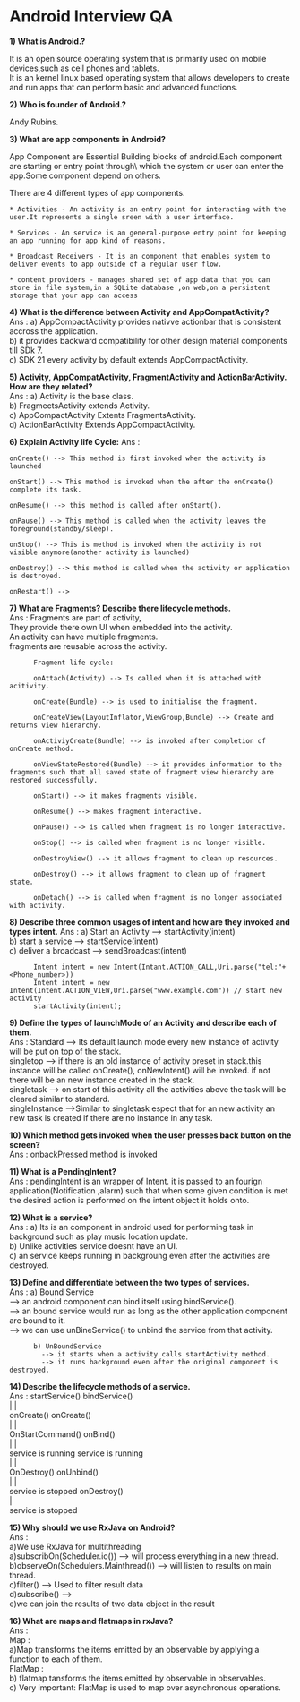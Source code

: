 # Android Interview QA

**1) What is Android.?**

It is an open source operating system that is primarily used on mobile devices,such as cell phones and tablets.  
It is an kernel linux based operating system that allows developers to create and run apps that can perform basic and advanced functions.


**2) Who is founder of Android.?**

Andy Rubins.


**3) What are app components in Android?**

App Component are Essential Building blocks of android.Each component are starting or entry point through\ which the system or user can enter the app.Some component depend on others.

There are 4 different types of app components.

	* Activities - An activity is an entry point for interacting with the user.It represents a single sreen with a user interface.

	* Services - An service is an general-purpose entry point for keeping an app running for app kind of reasons.

	* Broadcast Receivers - It is an component that enables system to deliver events to app outside of a regular user flow.
	
	* content providers - manages shared set of app data that you can store in file system,in a SQLite database ,on web,on a persistent storage that your app can access


**4) What is the difference between Activity and AppCompatActivity?**  
	Ans : a) AppCompactActivity provides nativve actionbar that is consistent accross the application.  
		  b) it provides backward compatibility for other design material components till SDk 7.  
		  c) SDK 21 every activity by default extends AppCompactActivity.  


**5) Activity, AppCompatActivity, FragmentActivity and ActionBarActivity. How are they related?**  
	Ans : a) Activity is the base class.  
		  b) FragmectsActivity extends Activity.  
		  c) AppCompactActivity Extents FragmentsActivity.  
		  d) ActionBarActivity Extends AppCompactActivity.  

**6) Explain Activity life Cycle:**
	Ans :  

	onCreate() --> This method is first invoked when the activity is launched 

	onStart() --> This method is invoked when the after the onCreate() complete its task.  

	onResume() --> this method is called after onStart().  

	onPause() --> This method is called when the activity leaves the foreground(standby/sleep).  

	onStop() --> This is method is invoked when the activity is not visible anymore(another activity is launched)  

	onDestroy() --> this method is called when the activity or application is destroyed.  

	onRestart() -->   

**7) What are Fragments? Describe there lifecycle methods.**  
	Ans : Fragments are part of activity,  
		  They provide there own UI when embedded into the activity.  
		  An activity can have multiple fragments.  
		  fragments are reusable across the activity.  

		  Fragment life cycle:  

		  onAttach(Activity) --> Is called when it is attached with acitivity.  

		  onCreate(Bundle) --> is used to initialise the fragment.  

		  onCreateView(LayoutInflator,ViewGroup,Bundle) --> Create and returns view hierarchy.  

		  onActiviyCreate(Bundle) --> is invoked after completion of onCreate method.  

		  onViewStateRestored(Bundle) --> it provides information to the fragments such that all saved state of fragment view hierarchy are restored successfully.  

		  onStart() --> it makes fragments visible.  

		  onResume() --> makes fragment interactive.  

		  onPause() --> is called when fragment is no longer interactive.  

		  onStop() --> is called when fragment is no longer visible.  

		  onDestroyView() --> it allows fragment to clean up resources.  

		  onDestroy() --> it allows fragment to clean up of fragment state.  

		  onDetach() --> is called when fragment is no longer associated with activity.  


**8) Describe three common usages of intent and how are they invoked and types intent.**
	Ans : a) Start an Activity 	--> startActivity(intent)  
		  b) start a service  --> startService(intent)  
		  c) deliver a broadcast --> sendBroadcast(intent)  

		  Intent intent = new Intent(Intant.ACTION_CALL,Uri.parse("tel:"+<Phone_number>))  
  		  Intent intent = new Intent(Intent.ACTION_VIEW,Uri.parse("www.example.com")) // start new activity  
		  startActivity(intent);  


**9) Define the types of launchMode of an Activity and describe each of them.**  
	Ans : Standard --> Its default launch mode every new instance of activity will be put on top of the stack.  
		  singletop --> if there is an old instance of activity preset in stack.this instance will be called onCreate(), onNewIntent() will be  invoked. if not there will be an new instance created in the stack.  
		  singletask --> on start of this activity all the activities above the task will be cleared similar to standard.  
		  singleInstance -->Similar to singletask espect that for an new activity an new task is created if there are no instance in any task.   

**10) Which method gets invoked when the user presses back button on the screen?**  
	Ans : onbackPressed method is invoked   


**11) What is a PendingIntent?**  
	Ans : pendingIntent is an wrapper of Intent. it is passed to an fourign application(Notification ,alarm) such that when some given condition is met the desired action is performed on the intent object it holds onto.  

**12) What is a service?**  
	Ans : a) Its is an component in android used for performing task in background such as play music location update.  
		  b) Unlike activities service doesnt have an UI.    
		  c) an service keeps running in backgroung even after the activities are destroyed.  

**13) Define and differentiate between the two types of services.**  
	Ans : a) Bound Service  
			--> an android component can bind itself using bindService().  
			--> an bound service would run as long as the other application component are bound to it.  
			--> we can use unBineService() to unbind the service from that activity.  

		  b) UnBoundService  
		  	--> it starts when a activity calls startActivity method.  
		  	--> it runs background even after the original component is destroyed.   

**14) Describe the lifecycle methods of a service.**  
	Ans : startService()         	bindService()  
				|						|  
			onCreate()				onCreate()  
				|						|  
		 OnStartCommand()			 onBind()  
		 		|						|  
		service is running		service is running  
				|						|  
			OnDestroy()				onUnbind()  
				|						|  
		service is stopped			onDestroy()  
										|  
								service is stopped  
		

**15) Why should we use RxJava on Android?**  
	Ans :   
		a)We use RxJava for multithreading  
		a)subscribOn(Scheduler.io()) --> will process everything in a new thread.  
		b)observeOn(Schedulers.Mainthread()) --> will listen to results on main thread.  
		c)filter() --> Used to filter result data   
		d)subscribe() -->   
		e)we can join the results of two data object in the result  

**16) What are maps and flatmaps in rxJava?**  
	Ans :   
		Map :  
			a)Map transforms the items emitted by an observable by applying a function to each of them.  
		FlatMap :  
			b) flatmap tansforms the items emitted by observable in observables.  
			c) Very important: FlatMap is used to map over asynchronous operations.  